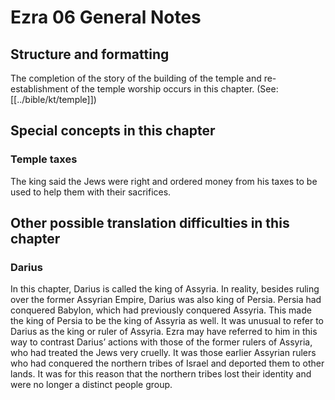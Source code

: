 # Ezra 06 General Notes

## Structure and formatting

The completion of the story of the building of the temple and re-establishment of the temple worship occurs in this chapter. (See: [[../bible/kt/temple]])

## Special concepts in this chapter

### Temple taxes

The king said the Jews were right and ordered money from his taxes to be used to help them with their sacrifices.

## Other possible translation difficulties in this chapter

### Darius

In this chapter, Darius is called the king of Assyria. In reality, besides ruling over the former Assyrian Empire, Darius was also king of Persia. Persia had conquered Babylon, which had previously conquered Assyria. This made the king of Persia to be the king of Assyria as well. It was unusual to refer to Darius as the king or ruler of Assyria. Ezra may have referred to him in this way to contrast Darius’ actions with those of the former rulers of Assyria, who had treated the Jews very cruelly. It was those earlier Assyrian rulers who had conquered the northern tribes of Israel and deported them to other lands. It was for this reason that the northern tribes lost their identity and were no longer a distinct people group.